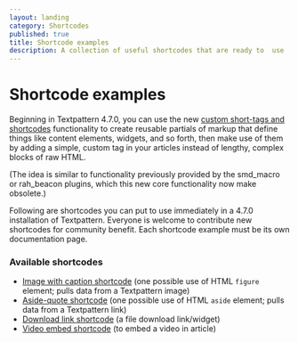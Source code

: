 ```yaml
---
layout: landing
category: Shortcodes
published: true
title: Shortcode examples
description: A collection of useful shortcodes that are ready to  use
---
```


# Shortcode examples

Beginning in Textpattern 4.7.0, you can use the new [custom short-tags and shortcodes](/tags/shortcodes/custom-short-tags-and-shortcodes) functionality to create reusable partials of markup that define things like content elements, widgets, and so forth, then make use of them by adding a simple, custom tag in your articles instead of lengthy, complex blocks of raw HTML.

(The idea is similar to functionality previously provided by the smd_macro or rah_beacon plugins, which this new core functionality now make obsolete.)

Following are shortcodes you can put to use immediately in a 4.7.0 installation of Textpattern. Everyone is welcome to contribute new shortcodes for community benefit. Each shortcode example must be its own documentation page.

### Available shortcodes

* [Image with caption shortcode](/tags/shortcodes/image-with-caption-shortcode) (one possible use of HTML `figure` element; pulls data from a Textpattern image)
* [Aside-quote shortcode](/tags/shortcodes/aside-quote-shortcode) (one possible use of HTML `aside` element; pulls data from a Textpattern link)
* [Download link shortcode](/tags/shortcodes/download-link-shortcode) (a file download link/widget)
* [Video embed shortcode](/tags/shortcodes/video-embed-shortcode) (to embed a video in article)
